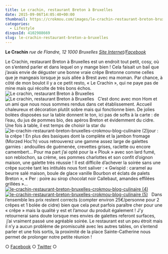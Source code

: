 ```yaml
---
title: Le crachin, restaurant Breton à Bruxelles
date: 2015-09-06T14:05:40+00:00
thumbnail: https://crokmou.com/images/le-crachin-restaurant-breton-bruxelles-crokmou-blog-culinaire-1.jpg
categories:
  - Lifestyle
disqusId: 4102988669
slug: le-crachin-restaurant-breton-a-bruxelles
---
```


**Le Crachin**
_rue de Flandre, 12_
_1000 Bruxelles_
_[Site Internet](http://www.lecrachin.net/)/[Facebook](https://www.facebook.com/CrachinCreperie)_

Le Crachin, restaurant Breton à Bruxelles est un endroit tout petit, cosy, où on s’entend parler et dans lequel on y mange bien ! Cela faisait un bail que j’avais envie de déguster une bonne vraie crêpe Bretonne comme celles que je mangeais lorsque je suis allée à Brest avec ma moman. Par chance, à côté de mon boulot il y a ce petit resto, « Le Crachin », qui ne paye pas de mine mais qui récolte de très bons échos.   ![Le crachin, restaurant Breton à Bruxelles](https://crokmou.com/images/le-crachin-restaurant-breton-bruxelles-crokmou-blog-culinaire_hfzsxl.jpg)![Le crachin, restaurant Breton à Bruxelles](https://crokmou.com/images/le-crachin-restaurant-breton-bruxelles-crokmou-blog-culinaire-3_psr1aj.jpg)   C’est donc avec mon Hom et un ami que nous nous sommes rendus dans cet établissement. Accueil chaleureux et décoration plutôt sobre mais qui fonctionne bien. De jolies bolées disposées sur la table donnent le ton, ici pas de softs à la carte : de l’eau, du jus de pommes bio, des apéros Breton et évidemment du cidre. Une fois à table, il est temps de choisir la star du ![le-crachin-restaurant-breton-bruxelles-crokmou-blog-culinaire (2)](https://crokmou.com/images/le-crachin-restaurant-breton-bruxelles-crokmou-blog-culinaire-2_ebn61k.jpg)jour : la crêpe ! En plus des basiques dont la complète et la jambon fromage (Morzed Hoc’h) vous retrouverez une gamme assez large de galettes garnies : andouilles de guémenée, crevettes grises, raclette ou encore camembert… Pour ma part j’ai opté pour la « Plouk » avec son lard fumé, son reblochon, sa crème, ses pommes charlottes et son confit d’oignon maison, une galette très réussie ! Il est difficile d’achever la soirée sans une crêpe sucrée tant les intitulés nous font saliver : « Gwispid : caramel au beurre salé maison, boule de glace vanille Bourbon et éclats de palets Breton », « Per : poire au sirop chocolat noir Callebaut, amandes effilées grillées »…   [![le-crachin-restaurant-breton-bruxelles-crokmou-blog-culinaire (4)](https://crokmou.com/images/le-crachin-restaurant-breton-bruxelles-crokmou-blog-culinaire-4_pzyxni.jpg)](https://crokmou.com/images/le-crachin-restaurant-breton-bruxelles-crokmou-blog-culinaire-4_pzyxni.jpg) [![le-crachin-restaurant-breton-bruxelles-crokmou-blog-culinaire (5)](https://crokmou.com/images/le-crachin-restaurant-breton-bruxelles-crokmou-blog-culinaire-5_r956nn.jpg)](https://crokmou.com/images/le-crachin-restaurant-breton-bruxelles-crokmou-blog-culinaire-5_r956nn.jpg)   Dans l’ensemble les prix restent corrects (compter environ 25€/personne pour 2 crêpes et 1 bolée de cidre) bien que cela peut parfois paraître cher pour une « crêpe » mais la qualité y est et l’amour du produit également ! J’y retournerai sans doute lorsque mes envies de galettes referont surfaces,  j’ai vraiment passé une agréable soirée. Le restaurant est un peu étroit mais il n’y a aucun problème de promiscuité avec les autres tables, on s’entend parler et une fois sortis, la proximité de la place Sainte-Catherine nous permet de prolonger notre petite réunion !

○ [Facebook](https://www.facebook.com/crokmou.blog) ○ [Twitter](https://twitter.com/Crokmou) ○